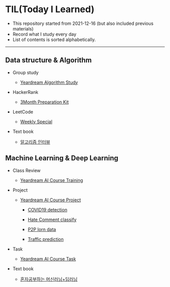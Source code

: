 # TIL(Today I Learned)

* This repository started from 2021-12-16 (but also included previous materials)
* Record what I study every day
* List of contents is sorted alphabetically.

---
## Data structure & Algorithm

* Group study

    * [Yeardream Algorithm Study](https://github.com/doheuncho/TIL/tree/main/Yeardream/algorithm%20study)

* HackerRank
 
    * [3Month Preparation Kit](https://github.com/doheuncho/TIL/tree/main/HackerRank/3Month%20Preparation%20Kit)

* LeetCode

    * [Weekly Special](https://github.com/doheuncho/TIL/tree/main/LeetCode/Weekly%20Special)

* Text book

    * [알고리즘 인터뷰](https://github.com/doheuncho/TIL/tree/main/%EC%95%8C%EA%B3%A0%EB%A6%AC%EC%A6%98%20%EC%9D%B8%ED%84%B0%EB%B7%B0)


## Machine Learning & Deep Learning

* Class Review

    * [Yeardream AI Course Training](https://github.com/doheuncho/TIL/tree/main/Yeardream/Artificial%20Intelligence%20Course/Training)

* Project

    * [Yeardream AI Course Project](https://github.com/doheuncho/TIL/tree/main/Yeardream/Artificial%20Intelligence%20Course/Project)
        
        - [COVID19 detection](https://github.com/doheuncho/TIL/tree/main/Yeardream/Artificial%20Intelligence%20Course/Project/Team/COVID19_with_CT_scan)

        - [Hate Comment classify](https://github.com/doheuncho/TIL/tree/main/Yeardream/Artificial%20Intelligence%20Course/Project/Team/Comment_classify)

        - [P2P lorn data](https://github.com/doheuncho/TIL/tree/main/Yeardream/Artificial%20Intelligence%20Course/Project/Personal/p2p%20lorn)

        - [Traffic prediction](https://github.com/doheuncho/TIL/tree/main/Yeardream/Artificial%20Intelligence%20Course/Project/Team/Traffic_prediction)

* Task

    * [Yeardream AI Course Task](https://github.com/doheuncho/TIL/tree/main/Yeardream/Artificial%20Intelligence%20Course/Task)
    
* Text book

    * [혼자공부하는 머신러닝+딥러닝](https://github.com/doheuncho/TIL/tree/main/%ED%98%BC%EC%9E%90%20%EA%B3%B5%EB%B6%80%ED%95%98%EB%8A%94%20%EB%A8%B8%EC%8B%A0%EB%9F%AC%EB%8B%9D%2B%EB%94%A5%EB%9F%AC%EB%8B%9D)
